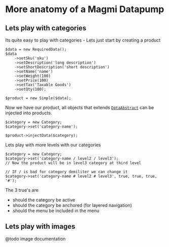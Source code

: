 # More anatomy of a Magmi Datapump

## Lets play with categories

Its quite easy to play with categories - Lets just start by creating a product

````
$data = new RequiredData();
$data
    ->setSku('sku')
    ->setDescription('long description')
    ->setShortDescription('short description')
    ->setName('name')
    ->setWeight(100)
    ->setPrice(100)
    ->setTax('Taxable Goods')
    ->setQty(100);

$product = new Simple($data);
````

Now we have our product, all objects that extends [````DataAbstract````](https://github.com/lsv/magmi-datapump/blob/master/src/Datapump/Product/Data/DataAbstract.php) can be injected into products.

````
$category = new Category;
$category->set('category-name');

$product->injectData($category);
````

Lets play with more levels with our categories

````
$category = new Category;
$category->set('category-name / level2 / level3');
// Now the product will be in level3 category at third level

// IF / is bad for category demiliter we can change it
$category->set('category-name # level2 # level3', true, true, true, '#');
````

The 3 true's are

* should the category be active
* should the category be anchored (for layered navigation)
* should the menu be included in the menu

## Lets play with images

@todo image documentation